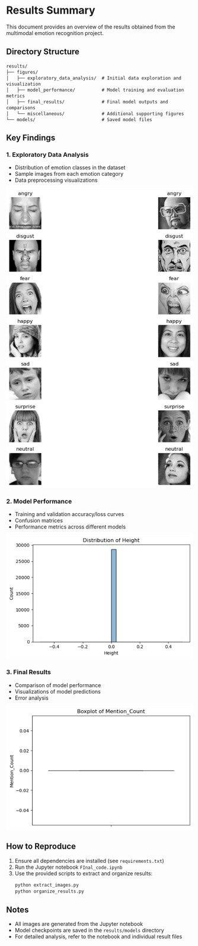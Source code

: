 # Results Summary

This document provides an overview of the results obtained from the multimodal emotion recognition project.

## Directory Structure

```
results/
├── figures/
│   ├── exploratory_data_analysis/  # Initial data exploration and visualization
│   ├── model_performance/          # Model training and evaluation metrics
│   ├── final_results/              # Final model outputs and comparisons
│   └── miscellaneous/              # Additional supporting figures
└── models/                         # Saved model files
```

## Key Findings

### 1. Exploratory Data Analysis

- Distribution of emotion classes in the dataset
- Sample images from each emotion category
- Data preprocessing visualizations

![EDA Example](figures/exploratory_data_analysis/output_0.png)

### 2. Model Performance

- Training and validation accuracy/loss curves
- Confusion matrices
- Performance metrics across different models

![Model Performance](figures/model_performance/output_10.png)

### 3. Final Results

- Comparison of model performance
- Visualizations of model predictions
- Error analysis

![Final Results](figures/final_results/output_20.png)

## How to Reproduce

1. Ensure all dependencies are installed (see `requirements.txt`)
2. Run the Jupyter notebook `FInal_code.ipynb`
3. Use the provided scripts to extract and organize results:
   ```bash
   python extract_images.py
   python organize_results.py
   ```

## Notes

- All images are generated from the Jupyter notebook
- Model checkpoints are saved in the `results/models` directory
- For detailed analysis, refer to the notebook and individual result files
